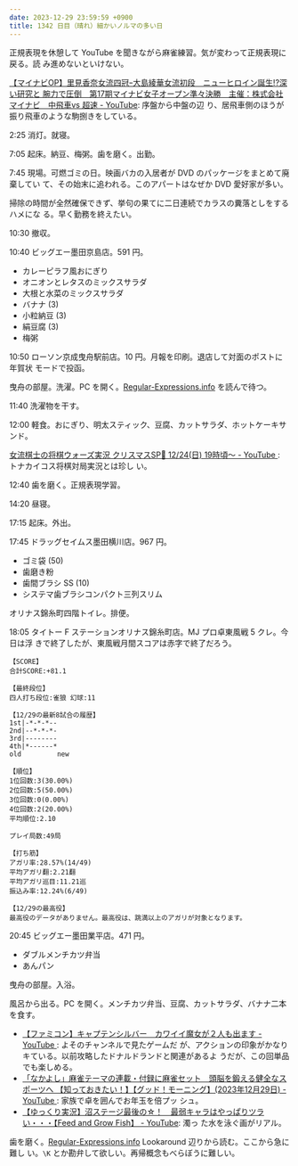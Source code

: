 ```yaml
---
date: 2023-12-29 23:59:59 +0900
title: 1342 日目（晴れ）細かいノルマの多い日
---
```


正規表現を休憩して YouTube を聞きながら麻雀練習。気が変わって正規表現に戻る。読
み進めないといけない。

[【マイナビOP】里見香奈女流四冠ｰ大島綾華女流初段　ニューヒロイン誕生!?深い研究と
腕力で圧倒　第17期マイナビ女子オープン準々決勝　主催：株式会社マイナビ　中飛車vs
超速 - YouTube](https://www.youtube.com/watch?v=b5wArOMFUQc): 序盤から中盤の辺
り、居飛車側のほうが振り飛車のような駒捌きをしている。

2:25 消灯。就寝。

7:05 起床。納豆、梅粥。歯を磨く。出勤。

7:45 現場。可燃ゴミの日。映画バカの入居者が DVD のパッケージをまとめて廃棄してい
て、その始末に追われる。このアパートはなぜか DVD 愛好家が多い。

掃除の時間が全然確保できず、挙句の果てに二日連続でカラスの糞落としをするハメにな
る。早く勤務を終えたい。

10:30 撤収。

10:40 ビッグエー墨田京島店。591 円。

* カレーピラフ風おにぎり
* オニオンとレタスのミックスサラダ
* 大根と水菜のミックスサラダ
* バナナ (3)
* 小粒納豆 (3)
* 絹豆腐 (3)
* 梅粥

10:50 ローソン京成曳舟駅前店。10 円。月報を印刷。退店して対面のポストに年賀状
モードで投函。

曳舟の部屋。洗濯。PC を開く。[Regular-Expressions.info] を読んで待つ。

11:40 洗濯物を干す。

12:00 軽食。おにぎり、明太スティック、豆腐、カットサラダ、ホットケーキサンド。

[女流棋士の将棋ウォーズ実況 クリスマスSP🎄 12/24(日) 19時頃～ - YouTube
](https://www.youtube.com/watch?v=pcC9-Lzie1g): トナカイコス将棋対局実況とは珍し
い。

12:40 歯を磨く。正規表現学習。

14:20 昼寝。

17:15 起床。外出。

17:45 ドラッグセイムス墨田横川店。967 円。

* ゴミ袋 (50)
* 歯磨き粉
* 歯間ブラシ SS (10)
* システマ歯ブラシコンパクト三列スリム

オリナス錦糸町四階トイレ。排便。

18:05 タイトー F ステーションオリナス錦糸町店。MJ プロ卓東風戦 5 クレ。今日は浮
きで終了したが、東風戦月間スコアは赤字で終了だろう。

```text
【SCORE】
合計SCORE:+81.1

【最終段位】
四人打ち段位:雀狼 幻球:11

【12/29の最新8試合の履歴】
1st|-*-*-*--
2nd|--*-*-*-
3rd|--------
4th|*------*
old         new

【順位】
1位回数:3(30.00%)
2位回数:5(50.00%)
3位回数:0(0.00%)
4位回数:2(20.00%)
平均順位:2.10

プレイ局数:49局

【打ち筋】
アガリ率:28.57%(14/49)
平均アガリ翻:2.21翻
平均アガリ巡目:11.21巡
振込み率:12.24%(6/49)

【12/29の最高役】
最高役のデータがありません。最高役は、跳満以上のアガリが対象となります。
```

20:45 ビッグエー墨田業平店。471 円。

* ダブルメンチカツ弁当
* あんパン

曳舟の部屋。入浴。

風呂から出る。PC を開く。メンチカツ弁当、豆腐、カットサラダ、バナナ二本を食す。

* [【ファミコン】キャプテンシルバー　カワイイ魔女が２人も出ます - YouTube
  ](https://www.youtube.com/watch?v=mAQczfSui1I): よそのチャンネルで見たゲームだ
  が、アクションの印象がかなりキている。以前攻略したドナルドランドと関連があるよ
  うだが、この回単品でも楽しめる。
* [「なかよし」麻雀テーマの連載・付録に麻雀セット　頭脳を鍛える健全なスポーツへ
  【知っておきたい！】【グッド！モーニング】(2023年12月29日) - YouTube
  ](https://www.youtube.com/watch?v=jDTCgY2c6v0): 家族で卓を囲んでお年玉を倍プッ
  シュ。
* [【ゆっくり実況】沼ステージ最後の☆！　最弱キャラはやっぱりツラい・・・【Feed
  and Grow Fish】 - YouTube](https://www.youtube.com/watch?v=8HYZktO5XYw): 濁っ
  た水を泳ぐ画がリアル。

歯を磨く。[Regular-Expressions.info] Lookaround 辺りから読む。ここから急に難し
い。`\K` とか勘弁して欲しい。再帰概念もべらぼうに難しい。

[Regular-Expressions.info]: https://www.regular-expressions.info/refflavors.html
